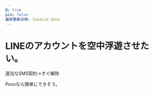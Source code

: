 ```yaml
---
Q: true
pin: false
最終更新日時: Invalid date
---
```

# LINEのアカウントを空中浮遊させたい。

適当なSMS契約→すぐ解除

Povoなら簡単にできそう。